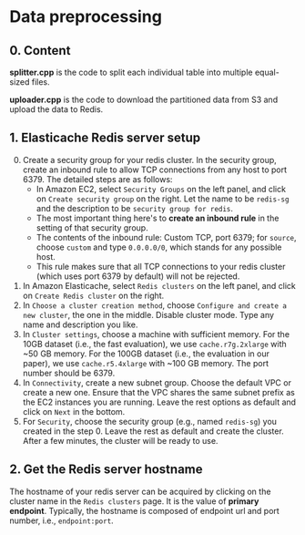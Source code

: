 # Data preprocessing

## 0. Content

**splitter.cpp** is the code to split each individual table into multiple equal-sized files. 

**uploader.cpp** is the code to download the partitioned data from S3 and upload the data to Redis.

## 1. Elasticache Redis server setup

0. Create a security group for your redis cluster. In the security group, create an inbound rule to allow TCP connections from any host to port 6379. The detailed steps are as follows:
    + In Amazon EC2, select `Security Groups` on the left panel, and click on `Create security group` on the right. Let the name to be `redis-sg` and the description to be `security group for redis`.
    + The most important thing here's to **create an inbound rule** in the setting of that security group.
    + The contents of the inbound rule: Custom TCP, port 6379; for `source`, choose `custom` and type `0.0.0.0/0`, which stands for any possible host.
    + This rule makes sure that all TCP connections to your redis cluster (which uses port 6379 by default) will not be rejected.
1. In Amazon Elasticache, select `Redis clusters` on the left panel, and click on `Create Redis cluster` on the right.
2. In `Choose a cluster creation method`, choose `Configure and create a new cluster`, the one in the middle. Disable cluster mode. Type any name and description you like.
3. In `Cluster settings`, choose a machine with sufficient memory. For the 10GB dataset (i.e., the fast evaluation), we use `cache.r7g.2xlarge` with ~50 GB memory. For the 100GB dataset (i.e., the evaluation in our paper), we use `cache.r5.4xlarge` with ~100 GB memory. The port number should be 6379.
4. In `Connectivity`, create a new subnet group. Choose the default VPC or create a new one. Ensure that the VPC shares the same subnet prefix as the EC2 instances you are running.
 Leave the rest options as default and click on `Next` in the bottom.
5. For `Security`, choose the security group (e.g., named `redis-sg`) you created in the step 0. Leave the rest as default and create the cluster. After a few minutes, the cluster will be ready to use.

## 2. Get the Redis server hostname

The hostname of your redis server can be acquired by clicking on the cluster name in the `Redis clusters` page. It is the value of **primary endpoint**. Typically, the hostname is composed of endpoint url and port number, i.e., `endpoint:port`.
